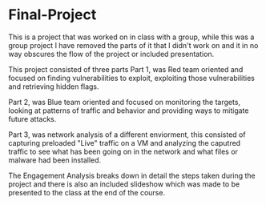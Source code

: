 # Final-Project

This is a project that was worked on in class with a group, while this was a group project I have removed the parts of it that I didn't work on and it in no way obscures the flow of the project or included presentation. 

This project consisted of three parts 
Part 1, was Red team oriented and focused on finding vulnerabilities to exploit, exploiting those vulnerabilities and retrieving hidden flags.

Part 2, was Blue team oriented and focused on monitoring the targets, looking at patterns of traffic and behavior and providing ways to mitigate future attacks.

Part 3, was network analysis of a different enviorment, this consisted of capturing preloaded "Live" traffic on a VM and analyzing the caputred traffic to see what has been going on in the network and what files or malware had been installed. 


The Engagement Analysis breaks down in detail the steps taken during the project and there is also an included slideshow which was made to be presented to the class at the end of the course.
